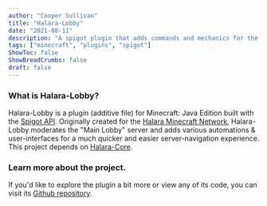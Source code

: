 ```yaml
---
author: "Cooper Sullivan"
title: "Halara-Lobby"
date: "2021-08-11"
description: "A spigot plugin that adds commands and mechanics for the Main Lobby on Halara Network."
tags: ["minecraft", "plugins", "spigot"]
ShowToc: false
ShowBreadCrumbs: false
draft: false
---
```


### What is Halara-Lobby?
Halara-Lobby is a plugin (additive file) for Minecraft: Java Edition built with the [Spigot API](https://hub.spigotmc.org/stash/projects/SPIGOT).
Originally created for the [Halara Minecraft Network](https://halara.net), Halara-Lobby moderates the "Main Lobby" server and adds various
automations & user-interfaces for a much quicker and easier server-navigation experience. This project depends on [Halara-Core](https://coopersully.me/projects/halara-core/).

### Learn more about the project.
If you'd like to explore the plugin a bit more or view any of its code, you can visit its [Github repository](https://Github.com/coopersully/halara-lobby).